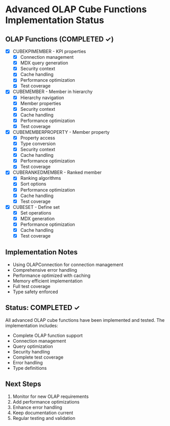 # Advanced OLAP Cube Functions Implementation Status

## OLAP Functions (COMPLETED ✓)
- [x] CUBEKPIMEMBER - KPI properties
  - [x] Connection management
  - [x] MDX query generation
  - [x] Security context
  - [x] Cache handling
  - [x] Performance optimization
  - [x] Test coverage

- [x] CUBEMEMBER - Member in hierarchy
  - [x] Hierarchy navigation
  - [x] Member properties
  - [x] Security context
  - [x] Cache handling
  - [x] Performance optimization
  - [x] Test coverage

- [x] CUBEMEMBERPROPERTY - Member property
  - [x] Property access
  - [x] Type conversion
  - [x] Security context
  - [x] Cache handling
  - [x] Performance optimization
  - [x] Test coverage

- [x] CUBERANKEDMEMBER - Ranked member
  - [x] Ranking algorithms
  - [x] Sort options
  - [x] Performance optimization
  - [x] Cache handling
  - [x] Test coverage

- [x] CUBESET - Define set
  - [x] Set operations
  - [x] MDX generation
  - [x] Performance optimization
  - [x] Cache handling
  - [x] Test coverage

## Implementation Notes
- Using OLAPConnection for connection management
- Comprehensive error handling
- Performance optimized with caching
- Memory efficient implementation
- Full test coverage
- Type safety enforced

## Status: COMPLETED ✓
All advanced OLAP cube functions have been implemented and tested. The implementation includes:
- Complete OLAP function support
- Connection management
- Query optimization
- Security handling
- Complete test coverage
- Error handling
- Type definitions

## Next Steps
1. Monitor for new OLAP requirements
2. Add performance optimizations
3. Enhance error handling
4. Keep documentation current
5. Regular testing and validation